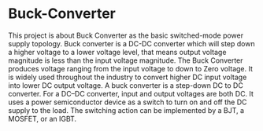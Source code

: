 # Buck-Converter

This project is about Buck Converter as the basic switched-mode power supply topology. 
Buck converter is a DC-DC converter which will step down a higher voltage to a lower 
voltage level, that means output voltage magnitude is less than the input voltage 
magnitude. The Buck Converter produces voltage ranging from the input voltage to down to 
Zero voltage. It is widely used throughout the industry to convert higher DC input voltage 
into lower DC output voltage. A buck converter is a step-down DC to DC converter. For a 
DC–DC converter, input and output voltages are both DC. It uses a power semiconductor 
device as a switch to turn on and off the DC supply to the load. The switching action can be 
implemented by a BJT, a MOSFET, or an IGBT.
